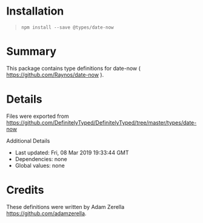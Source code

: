 # Installation
> `npm install --save @types/date-now`

# Summary
This package contains type definitions for date-now ( https://github.com/Raynos/date-now ).

# Details
Files were exported from https://github.com/DefinitelyTyped/DefinitelyTyped/tree/master/types/date-now

Additional Details
 * Last updated: Fri, 08 Mar 2019 19:33:44 GMT
 * Dependencies: none
 * Global values: none

# Credits
These definitions were written by  Adam Zerella <https://github.com/adamzerella>.
